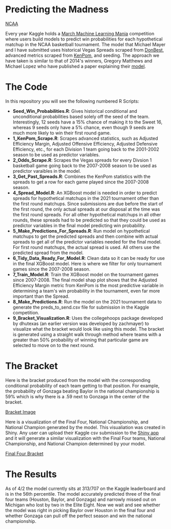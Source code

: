 # Predicting the Madness

[NCAA](plot/kyleguy.jpg)

Every year Kaggle holds a [March Machine Learning Mania](https://www.kaggle.com/c/ncaam-march-mania-2021) competition where users build models to predict win probabilities for each hypothetical matchup in the NCAA basketball tournament. The model that Michael Mayer and I have submitted uses historical Vegas Spreads scraped from [DonBest](https://legacy.donbest.com/ncaab/scores/), advanced metrics scraped from [KenPom](https://kenpom.com/), and seeding. The approach we have taken is similar to that of 2014's winners, Gregory Matthews and Michael Lopez who have published a paper explaining their [model](https://arxiv.org/abs/1412.0248).

# The Code
In this repository you will see the following numbered R Scripts:
  - **Seed_Win_Probabilities.R**: Gives historical conditional and unconditional probabilities based solely off the seed of the team. Interestingly, 12 seeds have a 15% chance of making it to the Sweet 16, whereas 9 seeds only have a 5% chance, even though 9 seeds are much more likely to win their first round game.
  - **1_KenPom_Scrape.R**: Scrapes advanced statistics, such as Adjusted Efficiency Margin, Adjusted Offensive Efficiency, Adjusted Defensive Efficiency, etc., for each Division 1 team going back to the 2001-2002 season to be used as predictor variables.
  - **2_Odds_Scrape.R**: Scrapes the Vegas spreads for every Divsion 1 basketball game going back to the 2007-2008 season to be used as predictor varaibles in the model. 
  - **3_Get_Past_Spreads.R**: Combines the KenPom statistics with the spreads to get a row for each game played since the 2007-2008 season.
  - **4_Spread_Model.R**: An XGBoost model is needed in order to predict spreads for hypothetical matchups in the 2021 tournament other than the first round matchups. Since submissions are due before the start of the first round, the only actual spreads at our disposal at the time was the first round spreads. For all other hypothetical matchups in all other rounds, these spreads had to be predicted so that they could be used as predictor variables in the final model predicting win probability.
  - **5_Make_Predictions_For_Spreads.R**: Run model on hypothetical matchups to get the predicted spreads and then combine with actual spreads to get all of the predictor variables needed for the final model. For first round matchups, the actual spread is used. All others use the predicted spread from the model.
  - **6_Tidy_Data_Ready_For_Model.R**: Clean data so it can be ready for use in the final XGBoost model. Here is where we filter for only tournament games since the 2007-2008 season.
  - **7_Train_Model.R**: Train the XGBoost model on the tournament games since 2007-2008. The final model shap plot shows that the Adjusted Efficiency Margin metric from KenPom is the most predictive variable in determining a team's win probability in the tournament, even far more important than the Spread.
  - **8_Make_Predictions.R**: Run the model on the 2021 tournament data to generate the preds_to_send.csv file for submission in the Kaggle competition. 
  - **9_Bracket_Visualization.R**: Uses the collegehoops package developed by dhutexas (an earlier version was developed by zachmayer) to visualize what the bracket would look like using this model. The bracket is generated using a straight walk through method where teams with a greater than 50% probability of winning that particular game are selected to move on to the next round.
  
  # The Bracket
  
Here is the bracket produced from the model with the corresponding conditional probability of each team getting to that position. For example, the probability of Gonzaga beating Baylor in the national championship is 59% which is why there is a .59 next to Gonzaga in the center of the bracket.
  
  [Bracket Image](plot/Bracket.png)
  
Here is a visualization of the Final Four, National Championship, and National Champion generated by the model. This visualiation was created in Shiny. Any user can upload their Kaggle csv submission to the [Shiny app](https://github.com/Conor-McGrath/KaggleMarchManiaBracket) and it will generate a similar visualization with the Final Four teams, National Championship, and National Champion determined by your model.

[Final Four Bracket](plot/finalfour.png)

# The Results

As of 4/2 the model currently sits at 313/707 on the Kaggle leaderboard and is in the 56th percentile. The model accurately predicted three of the final four teams (Houston, Baylor, and Gonzaga) and narrowly missed out on Michigan who lost by two in the Elite Eight. Now we wait and see whether the model was right in picking Baylor over Houston in the final four and whether Gonzaga can pull off the perfect season and win the national championship.
